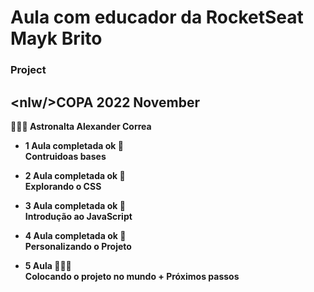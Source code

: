 # Aula com educador da RocketSeat Mayk Brito
### Project
## <<strong>nlw/>COPA 2022<strong> November

🧑🏻‍🚀 Astronalta Alexander Correa

* 1 Aula completada ok 🚀 <br>
Contruidoas bases

* 2 Aula completada ok 🚀 <br>
Explorando o CSS

* 3 Aula completada ok 🚀 <br>
Introdução ao JavaScript
* 4 Aula completada ok 🚀 <br>
Personalizando o Projeto

* 5 Aula 🧑🏻‍🚀  <br>
Colocando o projeto no mundo + Próximos passos